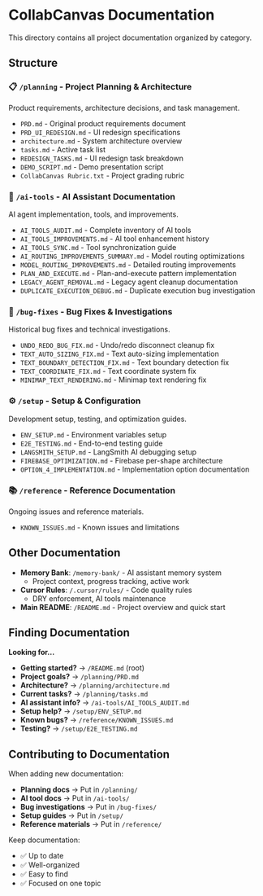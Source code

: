 # CollabCanvas Documentation

This directory contains all project documentation organized by category.

## Structure

### 📋 `/planning` - Project Planning & Architecture
Product requirements, architecture decisions, and task management.

- `PRD.md` - Original product requirements document
- `PRD_UI_REDESIGN.md` - UI redesign specifications
- `architecture.md` - System architecture overview
- `tasks.md` - Active task list
- `REDESIGN_TASKS.md` - UI redesign task breakdown
- `DEMO_SCRIPT.md` - Demo presentation script
- `CollabCanvas Rubric.txt` - Project grading rubric

### 🤖 `/ai-tools` - AI Assistant Documentation
AI agent implementation, tools, and improvements.

- `AI_TOOLS_AUDIT.md` - Complete inventory of AI tools
- `AI_TOOLS_IMPROVEMENTS.md` - AI tool enhancement history
- `AI_TOOLS_SYNC.md` - Tool synchronization guide
- `AI_ROUTING_IMPROVEMENTS_SUMMARY.md` - Model routing optimizations
- `MODEL_ROUTING_IMPROVEMENTS.md` - Detailed routing improvements
- `PLAN_AND_EXECUTE.md` - Plan-and-execute pattern implementation
- `LEGACY_AGENT_REMOVAL.md` - Legacy agent cleanup documentation
- `DUPLICATE_EXECUTION_DEBUG.md` - Duplicate execution bug investigation

### 🐛 `/bug-fixes` - Bug Fixes & Investigations
Historical bug fixes and technical investigations.

- `UNDO_REDO_BUG_FIX.md` - Undo/redo disconnect cleanup fix
- `TEXT_AUTO_SIZING_FIX.md` - Text auto-sizing implementation
- `TEXT_BOUNDARY_DETECTION_FIX.md` - Text boundary detection fix
- `TEXT_COORDINATE_FIX.md` - Text coordinate system fix
- `MINIMAP_TEXT_RENDERING.md` - Minimap text rendering fix

### ⚙️ `/setup` - Setup & Configuration
Development setup, testing, and optimization guides.

- `ENV_SETUP.md` - Environment variables setup
- `E2E_TESTING.md` - End-to-end testing guide
- `LANGSMITH_SETUP.md` - LangSmith AI debugging setup
- `FIREBASE_OPTIMIZATION.md` - Firebase per-shape architecture
- `OPTION_4_IMPLEMENTATION.md` - Implementation option documentation

### 📚 `/reference` - Reference Documentation
Ongoing issues and reference materials.

- `KNOWN_ISSUES.md` - Known issues and limitations

## Other Documentation

- **Memory Bank**: `/memory-bank/` - AI assistant memory system
  - Project context, progress tracking, active work
- **Cursor Rules**: `/.cursor/rules/` - Code quality rules
  - DRY enforcement, AI tools maintenance
- **Main README**: `/README.md` - Project overview and quick start

## Finding Documentation

**Looking for...**
- **Getting started?** → `/README.md` (root)
- **Project goals?** → `/planning/PRD.md`
- **Architecture?** → `/planning/architecture.md`
- **Current tasks?** → `/planning/tasks.md`
- **AI assistant info?** → `/ai-tools/AI_TOOLS_AUDIT.md`
- **Setup help?** → `/setup/ENV_SETUP.md`
- **Known bugs?** → `/reference/KNOWN_ISSUES.md`
- **Testing?** → `/setup/E2E_TESTING.md`

## Contributing to Documentation

When adding new documentation:
- **Planning docs** → Put in `/planning/`
- **AI tool docs** → Put in `/ai-tools/`
- **Bug investigations** → Put in `/bug-fixes/`
- **Setup guides** → Put in `/setup/`
- **Reference materials** → Put in `/reference/`

Keep documentation:
- ✅ Up to date
- ✅ Well-organized
- ✅ Easy to find
- ✅ Focused on one topic


